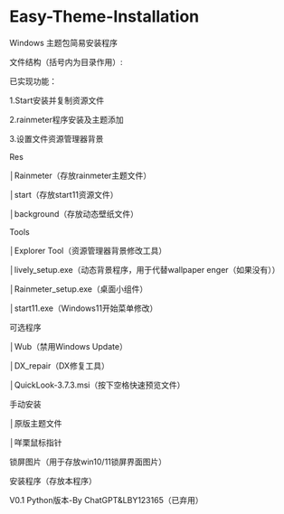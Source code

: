 # Easy-Theme-Installation

Windows 主题包简易安装程序

文件结构（括号内为目录作用）:

已实现功能：  

1.Start安装并复制资源文件  

2.rainmeter程序安装及主题添加  

3.设置文件资源管理器背景  


Res

│Rainmeter（存放rainmeter主题文件）
  
│start（存放start11资源文件）  

│background（存放动态壁纸文件）  


Tools

│Explorer Tool（资源管理器背景修改工具）
  
│lively_setup.exe（动态背景程序，用于代替wallpaper enger（如果没有））  

│Rainmeter_setup.exe（桌面小组件）  

│start11.exe（Windows11开始菜单修改）  


可选程序  

│Wub（禁用Windows Update）  

│DX_repair（DX修复工具）  

│QuickLook-3.7.3.msi（按下空格快速预览文件）  


手动安装  

│原版主题文件  

│咩栗鼠标指针  


锁屏图片（用于存放win10/11锁屏界面图片）

安装程序（存放本程序）



V0.1 Python版本-By ChatGPT&LBY123165（已弃用）


